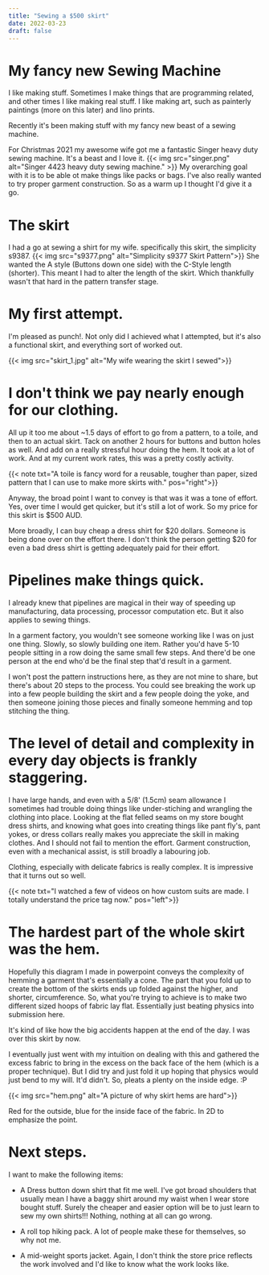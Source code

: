 ```yaml
---
title: "Sewing a $500 skirt"
date: 2022-03-23
draft: false
---
```


# My fancy new Sewing Machine

I like making stuff. Sometimes I make things that are programming related, and other times I like making real stuff.
I like making art, such as painterly paintings (more on this later) and lino prints. 

Recently it's been making stuff with my fancy new beast of a sewing machine. 

For Christmas 2021 my awesome wife got me a fantastic Singer heavy duty sewing machine. It's a beast and I love it. 
{{< img src="singer.png" alt="Singer 4423 heavy duty sewing machine." >}}
My overarching goal with it is to be able ot make things like packs or bags. I've also really wanted to try proper garment construction. So as a warm up I thought I'd give it a go.

# The skirt
I had a go at sewing a shirt for my wife. specifically this skirt, the simplicity s9387. 
{{< img src="s9377.png" alt="Simplicity s9377 Skirt Pattern">}}
She wanted the A style (Buttons down one side) with the C-Style length (shorter). This meant I had to alter the length of the skirt. Which thankfully wasn't that hard in the pattern transfer stage. 


# My first attempt.

I'm pleased as punch!. Not only did I achieved what I attempted, but  it's also a functional skirt, and everything sort of worked out.

{{< img src="skirt_1.jpg" alt="My wife wearing the skirt I sewed">}}

# I don't think we pay nearly enough for our clothing. 
All up it too me about ~1.5 days of effort to go from a pattern, to a toile, and then to an actual skirt. Tack on another 2 hours for buttons and button holes as well. And add on a really stressful hour doing the hem. It took at a lot of work. And at my current work rates, this was a pretty costly activity.

{{< note txt="A toile is fancy word for a reusable, tougher than paper, sized pattern that I can use to make more skirts with." pos="right">}}

Anyway, the broad point I want to convey is that was it was a tone of effort. Yes, over time I would get quicker, but it's still a lot of work. So my price for this skirt is $500 AUD.

More broadly, I can buy cheap a dress shirt for $20 dollars. Someone is being done over on the effort there. I don't think the person getting $20 for even a bad dress shirt is getting adequately paid for their effort.


# Pipelines make things quick.

I already knew that pipelines are magical in their way of speeding up manufacturing, data processing, processor computation etc. But it also applies to sewing things. 

In a garment factory, you wouldn't see someone working like I was on just one thing. Slowly, so slowly building one item. Rather you'd have 5-10 people sitting in a row doing the same small few steps. And there'd be one person at the end who'd be the final step that'd result in a garment. 

I won't post the pattern instructions here, as they are not mine to share, but there's about 20 steps to the process. 
You could see breaking the work up into a few people building the skirt and a few people doing the yoke, and then someone joining those pieces and finally someone hemming and top stitching the thing. 


# The level of detail and complexity in every day objects is frankly staggering.

I have large hands, and even with a 5/8' (1.5cm) seam allowance I sometimes had trouble doing things like under-stiching and wrangling the clothing into place. Looking at the flat felled seams on my store bought dress shirts, and knowing what goes into creating things like pant fly's, pant yokes, or dress collars really makes you appreciate the skill in making clothes. And I should not fail to mention the effort. Garment construction, even with a mechanical assist, is still broadly a labouring job. 

Clothing, especially with delicate fabrics is really complex. It is impressive that it turns out so well. 

{{< note txt="I watched a few of videos on how custom suits are made. I totally understand the price tag now." pos="left">}}

# The hardest part of the whole skirt was the hem. 

Hopefully this diagram I made in powerpoint conveys the complexity of hemming a garment that's essentially a cone. The part that you fold up to create the bottom of the skirts ends up folded against the higher, and shorter, circumference. So, what you're trying to achieve is to make two different sized hoops of fabric lay flat. Essentially just beating physics into submission here. 

It's kind of like how the big accidents happen at the end of the day. I was over this skirt by now.

I eventually just went with my intuition on dealing with this and gathered the excess fabric to bring in the excess on the back face of the hem (which is a proper technique). But I did try and just fold it up hoping that physics would just bend to my will. It'd didn't. So, pleats a plenty on the inside edge. :P

{{< img src="hem.png" alt="A picture of why skirt hems are hard">}}

Red for the outside, blue for the inside face of the fabric. In 2D to emphasize the point.


# Next steps.

I want to make the following items:

 - A Dress button down shirt that fit me well. 
    I've got broad shoulders that usually mean I have a baggy shirt around my waist when I wear store bought stuff. Surely the cheaper and easier option will be to just learn to sew my own shirts!!! Nothing, nothing at all can go wrong. 

 - A roll top hiking pack. A lot of people make these for themselves, so why not me. 

 - A mid-weight sports jacket. Again, I don't think the store price reflects the work involved and I'd like to know what the work looks like.